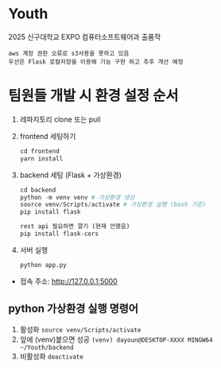 # Youth

2025 신구대학교 EXPO 컴퓨터소프트웨어과 출품작

```0904 메모
aws 계정 권한 오류로 s3사용을 못하고 있음
우선은 Flask 로컬저장을 이용해 기능 구현 하고 추후 개선 예정
```

# 팀원들 개발 시 환경 설정 순서

1.  레파지토리 clone 또는 pull
2.  frontend 세팅하기
    ```py
    cd frontend
    yarn install
    ```
3.  backend 세팅 (Flask + 가상환경)
    ```py
    cd backend
    python -m venv venv # 가상환경 생성
    source venv/Scripts/activate # 가상환경 실행 (bash 기준)
    pip install flask
    ```
    ```py
    rest api 필요하면 깔기 (현재 안했음) 
    pip install flask-cors
    ```       

4.  서버 실행
    ```py
    python app.py
    ```
- 접속 주소: http://127.0.0.1:5000


## python 가상환경 실행 명령어
1. 활성화 
    ```source venv/Scripts/activate```
2. 앞에 (venv)붙으면 성공 ```(venv) dayoun@DESKTOP-XXXX MINGW64 ~/Youth/backend```
3. 비활성화 
```deactivate```

